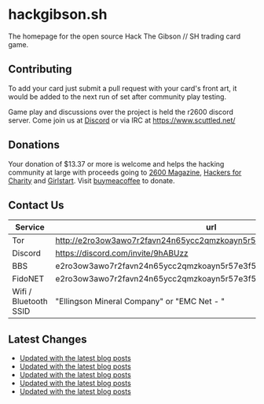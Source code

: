 # hackgibson.sh
The homepage for the open source Hack The Gibson // SH trading card game.


## Contributing

To add your card just submit a pull request with your card's front art, it would be added to the next run of set after community play testing.

Game play and discussions over the project is held the r2600 discord server. Come join us at [Discord](https://discord.com/invite/9hABUzz) or via IRC at https://www.scuttled.net/


## Donations

Your donation of $13.37 or more is welcome and helps the hacking community at large with proceeds going to [2600 Magazine](https://2600.com/), [Hackers for Charity](https://hackersforcharity.org) and [Girlstart](https://girlstart.org).  Visit [buymeacoffee](https://www.buymeacoffee.com/hackgibson.sh) to donate.


## Contact Us

Service | url
-|-
Tor | http://e2ro3ow3awo7r2favn24n65ycc2qmzkoayn5r57e3f56nvjwdcgg32ad.onion
Discord | https://discord.com/invite/9hABUzz
BBS | e2ro3ow3awo7r2favn24n65ycc2qmzkoayn5r57e3f56nvjwdcgg32ad.onion:23
FidoNET | e2ro3ow3awo7r2favn24n65ycc2qmzkoayn5r57e3f56nvjwdcgg32ad.onion:24554
Wifi / Bluetooth SSID | "Ellingson Mineral Company" or "EMC Net - <fidonet address>"

## Latest Changes
<!-- BLOG-POST-LIST:START -->
- [Updated with the latest blog posts](https://github.com/DFW2600/hackgibson.sh/commit/c2e88ea95b9b520b6f35ad146dc711ab7f30590a)
- [Updated with the latest blog posts](https://github.com/DFW2600/hackgibson.sh/commit/08b377cf32a1bdd8eb03564c41ff718f44df6faf)
- [Updated with the latest blog posts](https://github.com/DFW2600/hackgibson.sh/commit/46aa1fd739bce8c24038b0a235f1d39e5583ec47)
- [Updated with the latest blog posts](https://github.com/DFW2600/hackgibson.sh/commit/97a799221182d0013991d41ff0d6cdb9d671675a)
- [Updated with the latest blog posts](https://github.com/DFW2600/hackgibson.sh/commit/9cc6ac27df04103cdf9bd4a60ac9b8f275d1d940)
<!-- BLOG-POST-LIST:END -->
